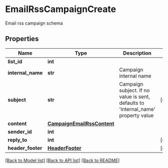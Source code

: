 # EmailRssCampaignCreate

Email rss campaign schema
## Properties
Name | Type | Description | Notes
------------ | ------------- | ------------- | -------------
**list_id** | **int** |  | 
**internal_name** | **str** | Campaign internal name | 
**subject** | **str** | Campaign subject. If no value is sent, defaults to &#39;internal_name&#39; property value | [optional] 
**content** | [**CampaignEmailRssContent**](CampaignEmailRssContent.md) |  | 
**sender_id** | **int** |  | 
**reply_to** | **int** |  | [optional] 
**header_footer** | [**HeaderFooter**](HeaderFooter.md) |  | [optional] 

[[Back to Model list]](../README.md#documentation-for-models) [[Back to API list]](../README.md#documentation-for-api-endpoints) [[Back to README]](../README.md)


